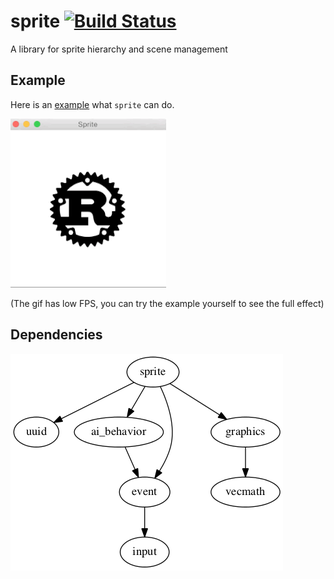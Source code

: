 # sprite [![Build Status](https://travis-ci.org/PistonDevelopers/sprite.svg?branch=master)](https://travis-ci.org/PistonDevelopers/sprite)

A library for sprite hierarchy and scene management

## Example
Here is an [example](https://github.com/PistonDevelopers/piston-examples/tree/master/sprite) what `sprite` can do.

![actions](./demo.gif)

(The gif has low FPS, you can try the example yourself to see the full effect)

## Dependencies

![dependencies](./Cargo.png)

